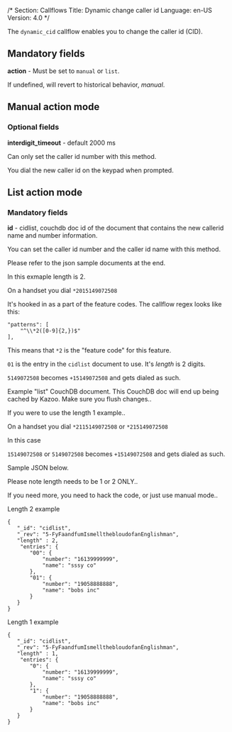 /*
Section: Callflows
Title: Dynamic change caller id
Language: en-US
Version: 4.0
*/

The `dynamic_cid` callflow enables you to change the caller id (CID).

## Mandatory fields

**action** - Must be set to `manual` or `list`.

If undefined, will revert to historical behavior, *manual*.

## Manual action mode
### Optional fields

**interdigit_timeout** - default 2000 ms

Can only set the caller id number with this method.

You dial the new caller id on the keypad when prompted.

## List action mode
### Mandatory fields

**id** - cidlist, couchdb doc id of the document that contains the new
  callerid name and number information.

You can set the caller id number and the caller id name with this
method.

Please refer to the json sample documents at the end.

In this exmaple length is 2.

On a handset you dial `*2015149072508`

It's hooked in as a part of the feature codes.  The callflow regex looks like this:

    "patterns": [
        "^\\*2([0-9]{2,})$"
    ],

This means that `*2` is the "feature code" for this feature.

`01` is the entry in the `cidlist` document to use.  It's *length* is 2 digits.

`5149072508` becomes `+15149072508` and gets dialed as such.

Example "list" CouchDB document.  This CouchDB doc will end up being cached by Kazoo.  Make sure you flush changes..

If you were to use the length 1 example..

On a handset you dial
`*2115149072508`
or
`*215149072508`

In this case

`15149072508` or `5149072508` becomes `+15149072508` and gets dialed as such.

Sample JSON below.

Please note length needs to be 1 or 2 ONLY..

If you need more, you need to hack the code, or just use manual mode..

Length 2 example
```
{
   "_id": "cidlist",
   "_rev": "5-FyFaandfumIsmellthebloudofanEnglishman",
   "length" : 2,
	"entries": {
       "00": {
           "number": "16139999999",
           "name": "sssy co"
       },
       "01": {
           "number": "19058888888",
           "name": "bobs inc"
       }
   }
}
```

Length 1 example
```
{
   "_id": "cidlist",
   "_rev": "5-FyFaandfumIsmellthebloudofanEnglishman",
   "length" : 1,
	"entries": {
       "0": {
           "number": "16139999999",
           "name": "sssy co"
       },
       "1": {
           "number": "19058888888",
           "name": "bobs inc"
       }
   }
}
```
